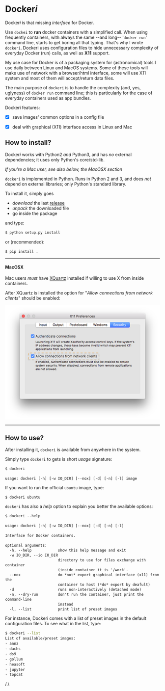 # Docker*i*

Docker*i* is that missing *interface* for Docker.

Use `dockei` to **run** docker containers with a simplified call.
When using frequently containers, with always the same --and long--
'`docker run`' command line, starts to get boring all that typing.
That's why I wrote `dockeri`.
Dockeri uses configuration files to hide unnecessary complexity of
everyday Docker (run) calls, as well as **X11** support.

My use case for Docker is of a packaging system for (astronomical)
tools I use daily between Linux and MacOS systems.
Some of these tools will make use of network with a browser/html interface,
some will use X11 system and most of them will accept/return data files.

The main purpose of `dockeri` is to handle the complexity (and, yes, uglyness)
of `docker run` command line; this is particularly for the case of everyday
containers used as app bundles. 

Dockeri features:
- [x] save images' common options in a config file
- [x] deal with graphical (X11) interface access in Linux and Mac


## How to install?

Docker*i* works with Python2 *and* Python3, and has *no* external dependencies; it uses only Python's core/std-lib.

*If you're a Mac user, see also below, the MacOSX section*

`dockeri` is implemented in Python. Runs in Python 2 and 3, and
does *not* depend on external libraries; only Python's standard library.
</div>

To install it, simply goes

* *download* the last [release](https://github.com/chbrandt/dockeri/releases)
* *unpack* the downloaded file
* go inside the package

and type:
```bash
$ python setup.py install
```
or (recommended):
```bash
$ pip install .
```

---

#### MacOSX

Mac users *must* have [XQuartz](https://www.xquartz.org/) installed if willing to use X from inside containers.

After XQuartz is installed the option for "*Allow connections from network clients*" should be enabled:

![XQuartz settings](/docs/XQuartz_allow_connections.png)

---

## How to use?

After installing it, `dockeri` is available from anywhere in the system.

Simply type `dockeri` to gets is short *usage* signature:
```
$ dockeri

usage: dockeri [-h] [-w IO_DIR] [--nox] [-d] [-n] [-l] image
```

If you want to run the official `ubuntu` image, type:
```
$ dockeri ubuntu
```

`dockeri` has also a *help* option to explain you better the available options:
```
$ dockeri --help

usage: dockeri [-h] [-w IO_DIR] [--nox] [-d] [-n] [-l]

Interface for Docker containers.

optional arguments:
  -h, --help            show this help message and exit
  -w IO_DIR, --io IO_DIR
                        directory to use for files exchange with container
                        (inside container it is '/work'.
  --nox                 do *not* export graphical interface (x11) from the
                        container to host (*do* export by deafult)
  -d                    runs non-interactively (detached mode)
  -n, --dry-run         don't run the container, just print the command-line
                        instead
  -l, --list            print list of preset images
```

For instance, Dockeri comes with a list of preset images in the default
configuration files.
To see what in the list, type:
```bash
$ dockeri --list
List of available/preset images:
- annz
- dachs
- ds9
- gollum
- heasoft
- jupyter
- topcat
```

/.\
